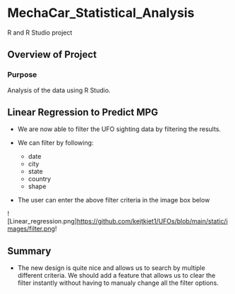 # MechaCar_Statistical_Analysis

R and R Studio project

## Overview of Project

### Purpose

Analysis of the data using R Studio. 

## Linear Regression to Predict MPG

- We are now able to filter the UFO sighting data by filtering  the results. 
- We can filter by following:
    - date
    - city
    - state
    - country 
    - shape

- The user can enter the above filter criteria in the image box below

![Linear_regression.png]https://github.com/kejtkjet1/UFOs/blob/main/static/images/filter.png!

## Summary

- The new design is quite nice and allows us to search by multiple different criteria. We should add a feature that allows us to clear the filter instantly without having to manualy change all the filter options. 